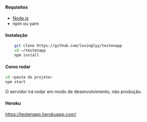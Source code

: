 #### Requisitos
- [Node.js](https://nodejs.org/en/ "Node.js")
- npm ou yarn

#### Instalação
```bash
    git clone https://github.com/lovinglyy/testenapp
	cd ~/testenapp
	npm install

```    
#### Como rodar
```bash
cd <pasta do projeto>
npm start
```
O servidor irá rodar em modo de desenvolvimento, não produção.

#### Heroku
https://testenapp.herokuapp.com/